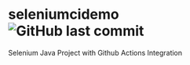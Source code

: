 # seleniumcidemo   ![GitHub last commit](https://img.shields.io/github/last-commit/Mitesh411/seleniumcidemo)
Selenium Java Project with Github Actions Integration 
